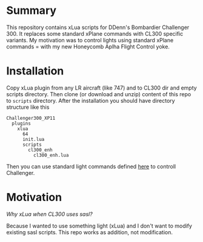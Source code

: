 # Summary
This repository contains xLua scripts for DDenn's Bombardier Challenger 300. It replaces some standard xPlane commands with CL300 specific variants. My motivation was to control lights using standard xPlane commands = with my new Honeycomb Aplha Flight Control yoke.

# Installation
Copy xLua plugin from any LR aircraft (like 747) and to CL300 dir and empty scripts directory. Then clone (or download and unzip) content of this repo to `scripts` directory. After the installation you should have directory structure like this
```
Challenger300_XP11
  plugins
    xlua
      64
      init.lua
      scripts
        cl300_enh
          cl300_enh.lua
```

Then you can use standard light commands defined [here](https://github.com/me2d13/cl300_enh/blob/master/cl300_enh.lua#L65) to controll Challenger.

# Motivation
_Why xLua when CL300 uses sasl?_

Because I wanted to use something light (xLua) and I don't want to modify existing sasl scripts. This repo works as addition, not modification.

